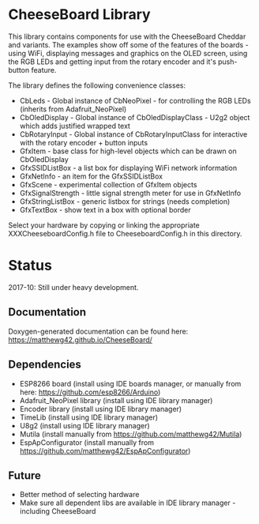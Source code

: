 CheeseBoard Library
===================

This library contains components for use with the CheeseBoard Cheddar and variants.  The examples show off some of the features of the boards - using WiFi, displaying messages and graphics on the OLED screen, using the RGB LEDs and getting input from the rotary encoder and it's push-button feature.

The library defines the following convenience classes:

* CbLeds - Global instance of CbNeoPixel - for controlling the RGB LEDs (inherits from Adafruit_NeoPixel)
* CbOledDisplay - Global instance of CbOledDisplayClass - U2g2 object which adds justified wrapped text 
* CbRotaryInput - Global instance of CbRotaryInputClass for interactive with the rotary encoder + button inputs
* GfxItem - base class for high-level objects which can be drawn on CbOledDisplay
* GfxSSIDListBox - a list box for displaying WiFi network information
* GfxNetInfo - an item for the GfxSSIDListBox
* GfxScene - experimental collection of GfxItem objects
* GfxSignalStrength - little signal strength meter for use in GfxNetInfo
* GfxStringListBox - generic listbox for strings (needs completion)
* GfxTextBox - show text in a box with optional border

Select your hardware by copying or linking the appropriate XXXCheeseboardConfig.h file to CheeseboardConfig.h in this directory.

Status
======

2017-10: Still under heavy development.

Documentation
-------------

Doxygen-generated documentation can be found here: https://matthewg42.github.io/CheeseBoard/

Dependencies
------------

* ESP8266 board (install using IDE boards manager, or manually from here: https://github.com/esp8266/Arduino)
* Adafruit_NeoPixel library (install using IDE library manager)
* Encoder library (install using IDE library manager)
* TimeLib (install using IDE library manager)
* U8g2 (install using IDE library manager)
* Mutila (install manually from https://github.com/matthewg42/Mutila)
* EspApConfigurator (install manually from https://github.com/matthewg42/EspApConfigurator)

Future
------

* Better method of selecting hardware
* Make sure all dependent libs are available in IDE library manager - including CheeseBoard


